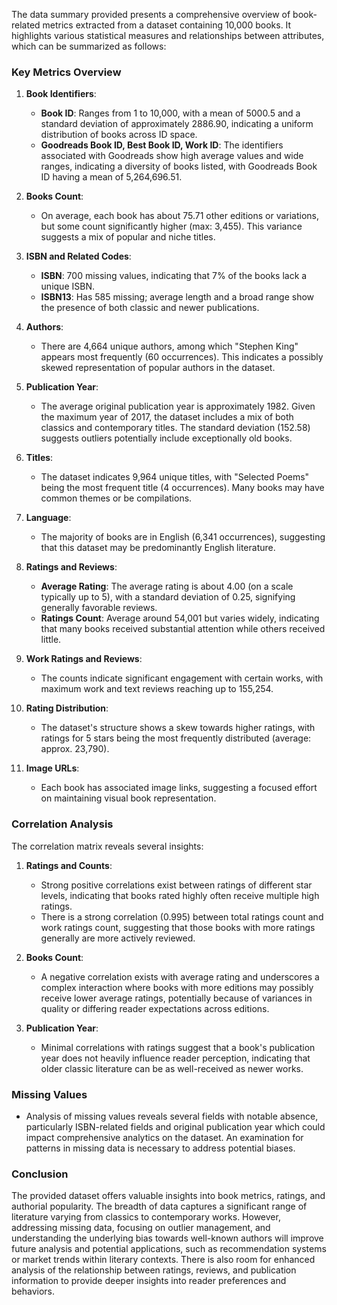 The data summary provided presents a comprehensive overview of book-related metrics extracted from a dataset containing 10,000 books. It highlights various statistical measures and relationships between attributes, which can be summarized as follows:

### Key Metrics Overview

1. **Book Identifiers**:
   - **Book ID**: Ranges from 1 to 10,000, with a mean of 5000.5 and a standard deviation of approximately 2886.90, indicating a uniform distribution of books across ID space.
   - **Goodreads Book ID, Best Book ID, Work ID**: The identifiers associated with Goodreads show high average values and wide ranges, indicating a diversity of books listed, with Goodreads Book ID having a mean of 5,264,696.51.

2. **Books Count**:
   - On average, each book has about 75.71 other editions or variations, but some count significantly higher (max: 3,455). This variance suggests a mix of popular and niche titles.

3. **ISBN and Related Codes**:
   - **ISBN**: 700 missing values, indicating that 7% of the books lack a unique ISBN.
   - **ISBN13**: Has 585 missing; average length and a broad range show the presence of both classic and newer publications.

4. **Authors**:
   - There are 4,664 unique authors, among which "Stephen King" appears most frequently (60 occurrences). This indicates a possibly skewed representation of popular authors in the dataset.

5. **Publication Year**:
   - The average original publication year is approximately 1982. Given the maximum year of 2017, the dataset includes a mix of both classics and contemporary titles. The standard deviation (152.58) suggests outliers potentially include exceptionally old books.

6. **Titles**:
   - The dataset indicates 9,964 unique titles, with "Selected Poems" being the most frequent title (4 occurrences). Many books may have common themes or be compilations.

7. **Language**:
   - The majority of books are in English (6,341 occurrences), suggesting that this dataset may be predominantly English literature.

8. **Ratings and Reviews**:
   - **Average Rating**: The average rating is about 4.00 (on a scale typically up to 5), with a standard deviation of 0.25, signifying generally favorable reviews.
   - **Ratings Count**: Average around 54,001 but varies widely, indicating that many books received substantial attention while others received little.

9. **Work Ratings and Reviews**:
   - The counts indicate significant engagement with certain works, with maximum work and text reviews reaching up to 155,254.

10. **Rating Distribution**:
    - The dataset's structure shows a skew towards higher ratings, with ratings for 5 stars being the most frequently distributed (average: approx. 23,790).

11. **Image URLs**:
    - Each book has associated image links, suggesting a focused effort on maintaining visual book representation.

### Correlation Analysis

The correlation matrix reveals several insights:

1. **Ratings and Counts**: 
   - Strong positive correlations exist between ratings of different star levels, indicating that books rated highly often receive multiple high ratings.
   - There is a strong correlation (0.995) between total ratings count and work ratings count, suggesting that those books with more ratings generally are more actively reviewed.

2. **Books Count**: 
   - A negative correlation exists with average rating and underscores a complex interaction where books with more editions may possibly receive lower average ratings, potentially because of variances in quality or differing reader expectations across editions.

3. **Publication Year**:
   - Minimal correlations with ratings suggest that a book's publication year does not heavily influence reader perception, indicating that older classic literature can be as well-received as newer works.

### Missing Values

- Analysis of missing values reveals several fields with notable absence, particularly ISBN-related fields and original publication year which could impact comprehensive analytics on the dataset. An examination for patterns in missing data is necessary to address potential biases.

### Conclusion

The provided dataset offers valuable insights into book metrics, ratings, and authorial popularity. The breadth of data captures a significant range of literature varying from classics to contemporary works. However, addressing missing data, focusing on outlier management, and understanding the underlying bias towards well-known authors will improve future analysis and potential applications, such as recommendation systems or market trends within literary contexts. There is also room for enhanced analysis of the relationship between ratings, reviews, and publication information to provide deeper insights into reader preferences and behaviors.